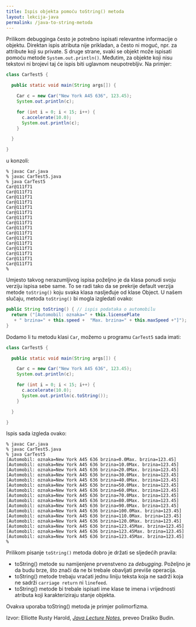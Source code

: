 ```yaml
---
title: Ispis objekta pomoću toString() metoda
layout: lekcija-java
permalink: /java-to-string-metoda
---
```


Prilikom debugginga često je potrebno ispisati relevantne informacije o objektu. Direktan ispis atributa nije prikladan, a često ni moguć, npr. za attribute koji su private. S druge strane, svaki se objekt može ispisati pomoću metode `System.out.println()`. Međutim, za objekte koji nisu tekstovi ni brojevi taj će ispis biti uglavnom neupotrebljiv. Na primjer:

```java
class CarTest5 {

  public static void main(String args[]) {

    Car c = new Car("New York A45 636", 123.45);
    System.out.println(c);

    for (int i = 0; i < 15; i++) {
      c.accelerate(10.0);
      System.out.println(c);
    }

  }

}
```

u konzoli:
```
% javac Car.java
% javac CarTest5.java
% java CarTest5
Car@111f71
Car@111f71
Car@111f71
Car@111f71
Car@111f71
Car@111f71
Car@111f71
Car@111f71
Car@111f71
Car@111f71
Car@111f71
Car@111f71
Car@111f71
Car@111f71
Car@111f71
Car@111f71
%
```

Umjesto takvog nerazumljivog ispisa poželjno je da klasa ponudi svoju verziju ispisa sebe same. To se radi tako da se prekrije default verzija metode `toString()` koju svaka klasa nasljeđuje od klase Object. U našem slučaju, metoda `toString()` bi mogla izgledati ovako:

```java
public String toString() { // ispis podataka o automobilu
  return ("[Automobil: oznaka=" + this.licensePlate
   + " brzina=" + this.speed +  "Max. brzina=" + this.maxSpeed +"]");
}
```

Dodamo li tu metodu klasi `Car`, možemo u programu `CarTest5` sada imati:

```java
class CarTest5 {

  public static void main(String args[]) {

    Car c = new Car("New York A45 636", 123.45);
    System.out.println(c);

    for (int i = 0; i < 15; i++) {
      c.accelerate(10.0);
      System.out.println(c.toString());
    }

  }

}
```

Ispis sada izgleda ovako:

```
% javac Car.java
% javac CarTest5.java
% java CarTest5
[Automobil: oznaka=New York A45 636 brzina=0.0Max. brzina=123.45]
[Automobil: oznaka=New York A45 636 brzina=10.0Max. brzina=123.45]
[Automobil: oznaka=New York A45 636 brzina=20.0Max. brzina=123.45]
[Automobil: oznaka=New York A45 636 brzina=30.0Max. brzina=123.45]
[Automobil: oznaka=New York A45 636 brzina=40.0Max. brzina=123.45]
[Automobil: oznaka=New York A45 636 brzina=50.0Max. brzina=123.45]
[Automobil: oznaka=New York A45 636 brzina=60.0Max. brzina=123.45]
[Automobil: oznaka=New York A45 636 brzina=70.0Max. brzina=123.45]
[Automobil: oznaka=New York A45 636 brzina=80.0Max. brzina=123.45]
[Automobil: oznaka=New York A45 636 brzina=90.0Max. brzina=123.45]
[Automobil: oznaka=New York A45 636 brzina=100.0Max. brzina=123.45]
[Automobil: oznaka=New York A45 636 brzina=110.0Max. brzina=123.45]
[Automobil: oznaka=New York A45 636 brzina=120.0Max. brzina=123.45]
[Automobil: oznaka=New York A45 636 brzina=123.45Max. brzina=123.45]
[Automobil: oznaka=New York A45 636 brzina=123.45Max. brzina=123.45]
[Automobil: oznaka=New York A45 636 brzina=123.45Max. brzina=123.45]
%
```

Prilikom pisanje `toString()` metoda dobro je držati se sljedećih pravila:
- toString() metode su namijenjene prvenstveno za *debugging*. Poželjno je da budu brze, što znači da ne bi trebale obavljati previše operacija.
- toString() metode trebaju vraćati jednu liniju teksta koja ne sadrži koja ne sadrži `carriage return` ni `linefeed`.
- toString() metode bi trebale ispisati ime klase te imena i vrijednosti atributa koji karakteriziraju stanje objekta.

Ovakva uporaba toString() metoda je primjer polimorfizma.

Izvor: Elliotte Rusty Harold, *[Java Lecture Notes](//www.cafeaulait.org/course/index.html)*, preveo Draško Budin.
